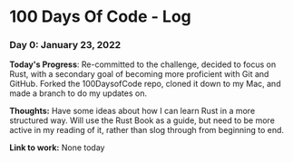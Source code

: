 # 100 Days Of Code - Log

### Day 0: January 23, 2022

**Today's Progress**: Re-committed to the challenge, decided to focus on Rust, with a secondary goal of becoming more proficient with Git and GitHub. Forked the 100DaysofCode repo, cloned it down to my Mac, and made a branch to do my updates on.

**Thoughts:** Have some ideas about how I can learn Rust in a more structured way. Will use the Rust Book as a guide, but need to be more active in my reading of it, rather than slog through from beginning to end.

**Link to work:** None today
